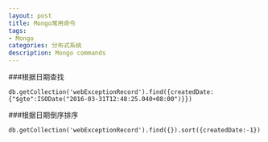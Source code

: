 ```yaml
---
layout: post
title: Mongo常用命令
tags:
- Mongo
categories: 分布式系统
description: Mongo commands
---
```

###根据日期查找
```
db.getCollection('webExceptionRecord').find({createdDate: {"$gte":ISODate("2016-03-31T12:48:25.040+08:00")}})
```

###根据日期倒序排序
```
db.getCollection('webExceptionRecord').find({}).sort({createdDate:-1})
```
<!-- more -->
